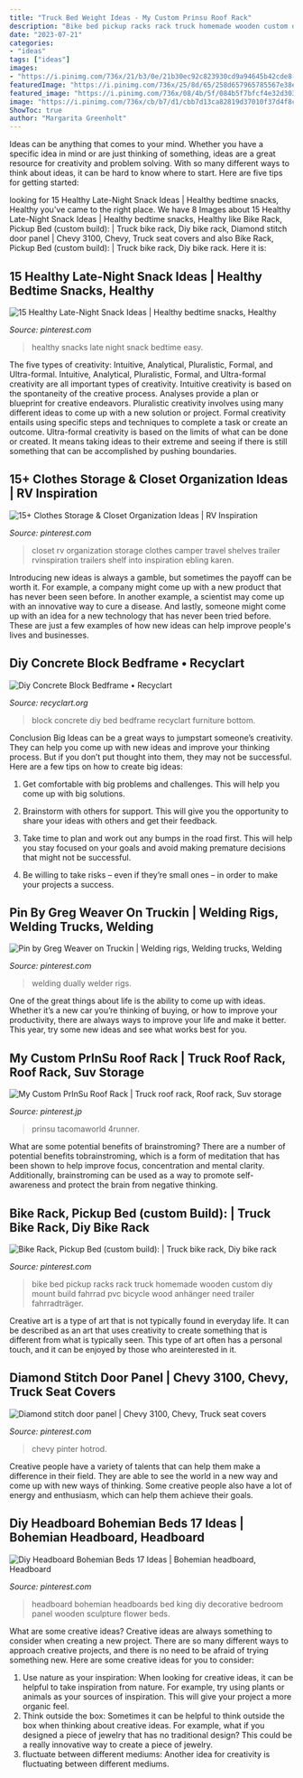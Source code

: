 ```yaml
---
title: "Truck Bed Weight Ideas - My Custom Prinsu Roof Rack"
description: "Bike bed pickup racks rack truck homemade wooden custom diy mount build fahrrad pvc bicycle wood anhänger need trailer fahrradträger"
date: "2023-07-21"
categories:
- "ideas"
tags: ["ideas"]
images:
- "https://i.pinimg.com/736x/21/b3/0e/21b30ec92c823930cd9a94645b42cde8--wooden-truck-bike-ideas.jpg"
featuredImage: "https://i.pinimg.com/736x/25/8d/65/258d657965785567e38e30176ec0fc6b--welding-beds-welding-trucks.jpg"
featured_image: "https://i.pinimg.com/736x/08/4b/5f/084b5f7bfcf4e32d30309ef2d9392218.jpg"
image: "https://i.pinimg.com/736x/cb/b7/d1/cbb7d13ca82819d37010f37d4f8c398f.jpg"
ShowToc: true
author: "Margarita Greenholt"
---
```



Ideas can be anything that comes to your mind. Whether you have a specific idea in mind or are just thinking of something, ideas are a great resource for creativity and problem solving. With so many different ways to think about ideas, it can be hard to know where to start. Here are five tips for getting started: 

	

		
looking for 15 Healthy Late-Night Snack Ideas | Healthy bedtime snacks, Healthy you've came to the right place. We have 8 Images about 15 Healthy Late-Night Snack Ideas | Healthy bedtime snacks, Healthy like Bike Rack, Pickup Bed (custom build): | Truck bike rack, Diy bike rack, Diamond stitch door panel | Chevy 3100, Chevy, Truck seat covers and also Bike Rack, Pickup Bed (custom build): | Truck bike rack, Diy bike rack. Here it is:
		
    
## 15 Healthy Late-Night Snack Ideas | Healthy Bedtime Snacks, Healthy

<img loading=lazy src="https://i.pinimg.com/736x/c0/4f/ed/c04fedb3c2416934e4423a2a968e9461.jpg" onerror="this.onerror=null;this.src='https://tse3.mm.bing.net/th?id=OIP.FIgqRktq2N97kX-1za2lZwHaLH&amp;pid=15.1';" alt="15 Healthy Late-Night Snack Ideas | Healthy bedtime snacks, Healthy">

_Source: pinterest.com_

>healthy snacks late night snack bedtime easy. 

	

The five types of creativity: Intuitive, Analytical, Pluralistic, Formal, and Ultra-formal.
Intuitive, Analytical, Pluralistic, Formal, and Ultra-formal creativity are all important types of creativity. Intuitive creativity is based on the spontaneity of the creative process. Analyses provide a plan or blueprint for creative endeavors. Pluralistic creativity involves using many different ideas to come up with a new solution or project. Formal creativity entails using specific steps and techniques to complete a task or create an outcome. Ultra-formal creativity is based on the limits of what can be done or created. It means taking ideas to their extreme and seeing if there is still something that can be accomplished by pushing boundaries.

    
## 15+ Clothes Storage &amp; Closet Organization Ideas | RV Inspiration

<img loading=lazy src="https://i.pinimg.com/736x/e7/48/26/e74826f0bfea0da582ced8a1aba304b2.jpg" onerror="this.onerror=null;this.src='https://tse2.mm.bing.net/th?id=OIP.FsCjMYHo71S-NDN2vM1FzQHaJ4&amp;pid=15.1';" alt="15+ Clothes Storage &amp; Closet Organization Ideas | RV Inspiration">

_Source: pinterest.com_

>closet rv organization storage clothes camper travel shelves trailer rvinspiration trailers shelf into inspiration ebling karen. 

	

Introducing new ideas is always a gamble, but sometimes the payoff can be worth it. For example, a company might come up with a new product that has never been seen before. In another example, a scientist may come up with an innovative way to cure a disease. And lastly, someone might come up with an idea for a new technology that has never been tried before. These are just a few examples of how new ideas can help improve people's lives and businesses.

    
## Diy Concrete Block Bedframe • Recyclart

<img loading=lazy src="https://www.recyclart.org/wp-content/uploads/2014/04/Bed.jpg" onerror="this.onerror=null;this.src='https://tse1.mm.bing.net/th?id=OIP.1Y8na8m-PNBTNwW3Qg9caAHaLK&amp;pid=15.1';" alt="Diy Concrete Block Bedframe • Recyclart">

_Source: recyclart.org_

>block concrete diy bed bedframe recyclart furniture bottom. 

	

Conclusion
Big Ideas can be a great ways to jumpstart someone’s creativity. They can help you come up with new ideas and improve your thinking process. But if you don’t put thought into them, they may not be successful. Here are a few tips on how to create big ideas:
1. Get comfortable with big problems and challenges. This will help you come up with big solutions.

2. Brainstorm with others for support. This will give you the opportunity to share your ideas with others and get their feedback.

3. Take time to plan and work out any bumps in the road first. This will help you stay focused on your goals and avoid making premature decisions that might not be successful.

4. Be willing to take risks – even if they’re small ones – in order to make your projects a success.

    
## Pin By Greg Weaver On Truckin | Welding Rigs, Welding Trucks, Welding

<img loading=lazy src="https://i.pinimg.com/736x/25/8d/65/258d657965785567e38e30176ec0fc6b--welding-beds-welding-trucks.jpg" onerror="this.onerror=null;this.src='https://tse3.mm.bing.net/th?id=OIP.Je_qL4YKG5O632VtXUub1AHaHU&amp;pid=15.1';" alt="Pin by Greg Weaver on Truckin | Welding rigs, Welding trucks, Welding">

_Source: pinterest.com_

>welding dually welder rigs. 

	

One of the great things about life is the ability to come up with ideas. Whether it’s a new car you’re thinking of buying, or how to improve your productivity, there are always ways to improve your life and make it better. This year, try some new ideas and see what works best for you.

    
## My Custom PrInSu Roof Rack | Truck Roof Rack, Roof Rack, Suv Storage

<img loading=lazy src="https://i.pinimg.com/736x/cb/b7/d1/cbb7d13ca82819d37010f37d4f8c398f.jpg" onerror="this.onerror=null;this.src='https://tse3.mm.bing.net/th?id=OIP.OyndSQDuJ0goFeZgXKVZFwHaJ3&amp;pid=15.1';" alt="My Custom PrInSu Roof Rack | Truck roof rack, Roof rack, Suv storage">

_Source: pinterest.jp_

>prinsu tacomaworld 4runner. 

	

What are some potential benefits of brainstroming?
There are a number of potential benefits tobrainstroming, which is a form of meditation that has been shown to help improve focus, concentration and mental clarity. Additionally, brainstroming can be used as a way to promote self-awareness and protect the brain from negative thinking.

    
## Bike Rack, Pickup Bed (custom Build): | Truck Bike Rack, Diy Bike Rack

<img loading=lazy src="https://i.pinimg.com/736x/21/b3/0e/21b30ec92c823930cd9a94645b42cde8--wooden-truck-bike-ideas.jpg" onerror="this.onerror=null;this.src='https://tse1.mm.bing.net/th?id=OIP.KyxTU-OSjJ7ZWicjowiuJQHaFj&amp;pid=15.1';" alt="Bike Rack, Pickup Bed (custom build): | Truck bike rack, Diy bike rack">

_Source: pinterest.com_

>bike bed pickup racks rack truck homemade wooden custom diy mount build fahrrad pvc bicycle wood anhänger need trailer fahrradträger. 

	

Creative art is a type of art that is not typically found in everyday life. It can be described as an art that uses creativity to create something that is different from what is typically seen. This type of art often has a personal touch, and it can be enjoyed by those who areinterested in it.

    
## Diamond Stitch Door Panel | Chevy 3100, Chevy, Truck Seat Covers

<img loading=lazy src="https://i.pinimg.com/736x/f7/cb/19/f7cb199359960dd013aac058ebc34981.jpg" onerror="this.onerror=null;this.src='https://tse2.mm.bing.net/th?id=OIP.SIgQLzTjyl6YdNk3UiLhiwHaE2&amp;pid=15.1';" alt="Diamond stitch door panel | Chevy 3100, Chevy, Truck seat covers">

_Source: pinterest.com_

>chevy pinter hotrod. 

	

Creative people have a variety of talents that can help them make a difference in their field. They are able to see the world in a new way and come up with new ways of thinking. Some creative people also have a lot of energy and enthusiasm, which can help them achieve their goals.

    
## Diy Headboard Bohemian Beds 17 Ideas | Bohemian Headboard, Headboard

<img loading=lazy src="https://i.pinimg.com/736x/08/4b/5f/084b5f7bfcf4e32d30309ef2d9392218.jpg" onerror="this.onerror=null;this.src='https://tse2.mm.bing.net/th?id=OIP.tdbL176wDyxmR2M7MUhKPQAAAA&amp;pid=15.1';" alt="Diy Headboard Bohemian Beds 17 Ideas | Bohemian headboard, Headboard">

_Source: pinterest.com_

>headboard bohemian headboards bed king diy decorative bedroom panel wooden sculpture flower beds. 

	

What are some creative ideas?
Creative ideas are always something to consider when creating a new project. There are so many different ways to approach creative projects, and there is no need to be afraid of trying something new. Here are some creative ideas for you to consider: 
1. Use nature as your inspiration: When looking for creative ideas, it can be helpful to take inspiration from nature. For example, try using plants or animals as your sources of inspiration. This will give your project a more organic feel. 
2. Think outside the box: Sometimes it can be helpful to think outside the box when thinking about creative ideas. For example, what if you designed a piece of jewelry that has no traditional design? This could be a really innovative way to create a piece of jewelry. 
3. fluctuate between different mediums: Another idea for creativity is fluctuating between different mediums.

